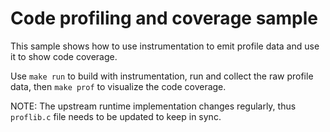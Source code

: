# Code profiling and coverage sample

This sample shows how to use instrumentation to emit profile data 
and use it to show code coverage.

Use `make run` to build with instrumentation, run and collect the raw profile data,
then `make prof` to visualize the code coverage.

NOTE: The upstream runtime implementation changes regularly,
thus `proflib.c` file needs to be updated to keep in sync.
